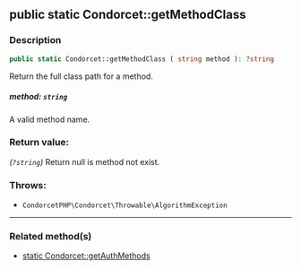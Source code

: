 ## public static Condorcet::getMethodClass

### Description    

```php
public static Condorcet::getMethodClass ( string method ): ?string
```

Return the full class path for a method.
    

##### **method:** *```string```*   
A valid method name.    


### Return value:   

*(```?string```)* Return null is method not exist.



### Throws:   

* ```CondorcetPHP\Condorcet\Throwable\AlgorithmException```

---------------------------------------

### Related method(s)      

* [static Condorcet::getAuthMethods](../Condorcet%20Class/public%20static%20Condorcet--getAuthMethods.md)    
